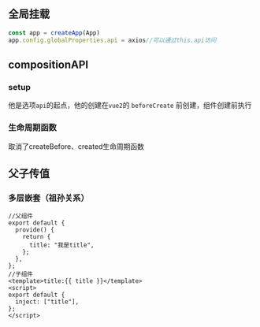 ## 全局挂载

```js
const app = createApp(App)
app.config.globalProperties.api = axios//可以通过this.api访问
```

## compositionAPI

### setup

他是选项`api`的起点，他的创建在`vue2`的 `beforeCreate` 前创建，组件创建前执行

### 生命周期函数

取消了createBefore、created生命周期函数



## 父子传值

### 多层嵌套（祖孙关系）

```vue
//父组件
export default {
  provide() {
    return {
      title: "我是title",
    };
  },
};
//子组件
<template>title:{{ title }}</template>
<script>
export default {
  inject: ["title"],
};
</script>
```

